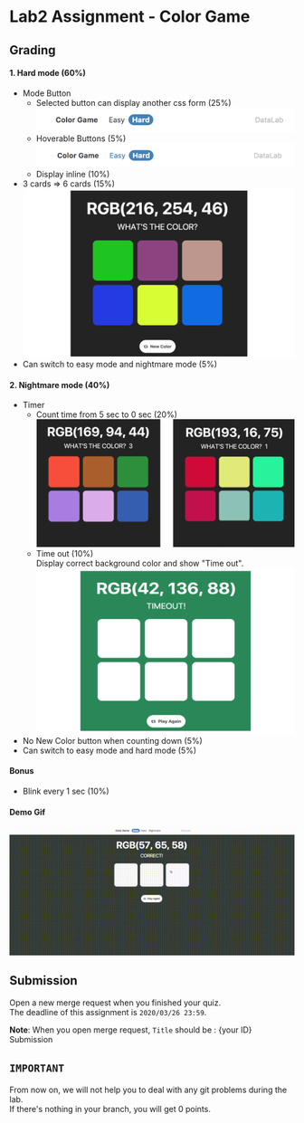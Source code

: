 # Lab2 Assignment - Color Game

## Grading
#### 1. Hard mode <b>(60%)</b>
* Mode Button
    * Selected button can display another css form (25%) <br/>
    ![Mode button](img/modeBut.png)
    * Hoverable Buttons (5%) <br/>
    ![Mode button hover](img/modeButHover.png)
    * Display inline (10%)
* 3 cards => 6 cards (15%)
![Mode button hover](img/6cards.png)
* Can switch to easy mode and nightmare mode (5%)

#### 2. Nightmare mode <b>(40%)</b>
* Timer
    * Count time from 5 sec to 0 sec (20%)
    ![Count time](img/count.png)
    * Time out (10%) <br/>
    Display correct background color and show "Time out".
    ![Time out](img/timeOut.png)
* No New Color button when counting down (5%)
* Can switch to easy mode and hard mode (5%)

#### Bonus
* Blink every 1 sec (10%)

#### Demo Gif
![](demo.gif)

## Submission
Open a new merge request when you finished your quiz. <br />
The deadline of this assignment is `2020/03/26 23:59`.<br />

<b>Note</b>: When you open merge request, `Title` should be : {your ID} Submission

## `IMPORTANT`<br />
From now on, we will not help you to deal with any git problems during the lab.<br />
If there's nothing in your branch, you will get 0 points.
